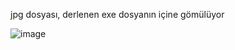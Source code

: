 jpg dosyası, derlenen exe dosyanın içine gömülüyor

![image](https://github.com/user-attachments/assets/8427151c-9b8c-4ae2-9528-c0a42e9303cb)

